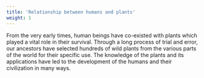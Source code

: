 ```yaml
---
title: 'Relationship between humans and plants'
weight: 1
---
```



From the very early times, human beings have co-existed with plants which played a vital role in their survival. Through a long process of trial and error, our ancestors have selected hundreds of wild plants from the various parts of the world for their specific use. The knowledge of the plants and its applications have led to the development of the humans and their civilization in many ways.
